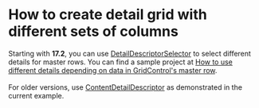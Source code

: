 # How to create detail grid with different sets of columns


<p>Starting with <strong>17.2</strong>, you can use <a href="https://documentation.devexpress.com/WPF/DevExpress.Xpf.Grid.DetailDescriptorSelector.class">DetailDescriptorSelector</a> to select different details for master rows. You can find a sample project at <a href="https://www.devexpress.com/Support/Center/p/T590724">How to use different details depending on data in GridControl's master row</a>.<br><br>For older versions, use <a href="https://documentation.devexpress.com/#WPF/clsDevExpressXpfGridContentDetailDescriptortopic">ContentDetailDescriptor</a> as demonstrated in the current example.</p>

<br/>


